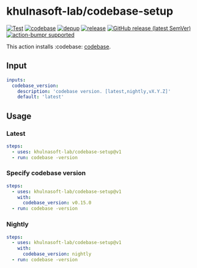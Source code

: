 # khulnasoft-lab/codebase-setup

[![Test](https://github.com/khulnasoft-lab/codebase-setup/workflows/Test/badge.svg)](https://github.com/khulnasoft-lab/codebase-setup/actions?query=workflow%3ATest)
[![codebase](https://github.com/khulnasoft-lab/codebase-setup/workflows/codebase/badge.svg)](https://github.com/khulnasoft-lab/codebase-setup/actions?query=workflow%3Acodebase)
[![depup](https://github.com/khulnasoft-lab/codebase-setup/workflows/depup/badge.svg)](https://github.com/khulnasoft-lab/codebase-setup/actions?query=workflow%3Adepup)
[![release](https://github.com/khulnasoft-lab/codebase-setup/workflows/release/badge.svg)](https://github.com/khulnasoft-lab/codebase-setup/actions?query=workflow%3Arelease)
[![GitHub release (latest SemVer)](https://img.shields.io/github/v/release/khulnasoft-lab/codebase-setup?logo=github&sort=semver)](https://github.com/khulnasoft-lab/codebase-setup/releases)
[![action-bumpr supported](https://img.shields.io/badge/bumpr-supported-ff69b4?logo=github&link=https://github.com/haya14busa/action-bumpr)](https://github.com/haya14busa/action-bumpr)

This action installs :codebase: [codebase](https://github.com/khulnasoft/codebase).

## Input
```yaml
inputs:
  codebase_version:
    description: 'codebase version. [latest,nightly,vX.Y.Z]'
    default: 'latest'
```

## Usage

### Latest
```yaml
steps:
  - uses: khulnasoft-lab/codebase-setup@v1
  - run: codebase -version
```

### Specify codebase version
```yaml
steps:
  - uses: khulnasoft-lab/codebase-setup@v1
    with:
      codebase_version: v0.15.0
  - run: codebase -version
```

### Nightly
```yaml
steps:
  - uses: khulnasoft-lab/codebase-setup@v1
    with:
      codebase_version: nightly
  - run: codebase -version
```
